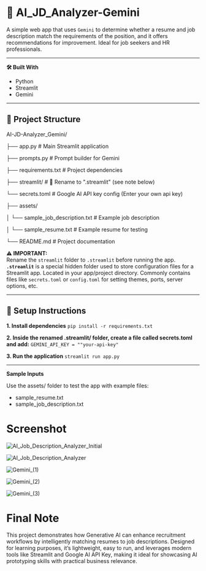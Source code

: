 # 🧠 AI_JD_Analyzer-Gemini
A simple web app that uses `Gemini` to determine whether a resume and job description match the requirements of the position, and it offers recommendations for improvement. Ideal for job seekers and HR professionals.

---

**🛠️ Built With**
- Python
- Streamlit
- Gemini
 
---

## 📁 Project Structure
AI-JD-Analyzer_Gemini/

├── app.py # Main Streamlit application

├── prompts.py # Prompt builder for Gemini

├── requirements.txt # Project dependencies

├── streamlit/ # 🔁 Rename to ".streamlit" (see note below)

  └── secrets.toml # Google AI API key config (Enter your own api key)

├── assets/

│ └── sample_job_description.txt # Example job description

│ └── sample_resume.txt # Example resume for testing

└── README.md # Project documentation



**⚠️ IMPORTANT:**  
Rename the `streamlit` folder to `.streamlit` before running the app.  
**`.streamlit`** is a special hidden folder used to store configuration files for a Streamlit app. Located in your app/project directory. Commonly contains files like `secrets.toml` or `config.toml` for setting themes, ports, server options, etc.

---

## 🚀 Setup Instructions
**1. Install dependencies**
     `pip install -r requirements.txt`

**2. Inside the renamed .streamlit/ folder, create a file called secrets.toml and add:**
    `GEMINI_API_KEY = ""your-api-key"`
      
**3. Run the application**
     `streamlit run app.py`

---

**Sample Inputs**

Use the assets/ folder to test the app with example files:
- sample_resume.txt
- sample_job_description.txt


# Screenshot
![AI_Job_Description_Analyzer_Initial](https://github.com/user-attachments/assets/c9865277-7a36-4e85-8bb7-e09bf50465a3)

![AI_Job_Description_Analyzer](https://github.com/user-attachments/assets/b08e9447-d5c8-4773-b463-ef5fa81ed0f6)

![Gemini_(1)](https://github.com/user-attachments/assets/b185c088-281b-441a-8827-6c10770826e1)

![Gemini_(2)](https://github.com/user-attachments/assets/79db49d8-cf3f-426c-a72a-0f176a229100)

![Gemini_(3)](https://github.com/user-attachments/assets/82cc8a7a-fcd0-4f81-a18e-82a76af47c35)


# Final Note
This project demonstrates how Generative AI can enhance recruitment workflows by intelligently matching resumes to job descriptions. Designed for learning purposes, it’s lightweight, easy to run, and leverages modern tools like Streamlit and Google AI API Key, making it ideal for showcasing AI prototyping skills with practical business relevance.
